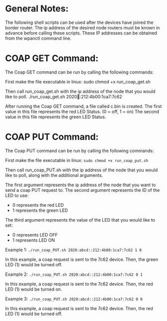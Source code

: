 General Notes:
=======================================
The following shell scripts can be used after the devices have joined the border router.
The ip address of the desired node routers must be known in advance before calling these scripts.
These IP addresses can be obtained from the wpanctl command line. 




COAP GET Command:
=======================================
The Coap GET command can be run by calling the following commands:

First make the file executable in linux:
sudo chmod +x run_coap_get.sh

Then call run_coap_get.sh with the ip address of the node that you would like to poll.
./run_coap_get.sh 2020:abcd::212:4b00:1ca7:7c62


After running the Coap GET command, a file called c.bin is created.
The first value in this file represents the red LED Status.  (0 = off, 1 = on)
The second value in this file represents the green LED Status.





COAP PUT Command:
=======================================
The Coap PUT command can be run by calling the following commands:

First make the file executable in linux:
```sudo chmod +x run_coap_put.sh```

Then call run_coap_PUT.sh with the ip address of the node that you would like to poll, 
along with the additional arguments.

The first argument represents the ip address of the node that you want to send a coap PUT request to.
The second argument represents the ID of the LED to use:
- 0 represents the red LED
- 1 represents the green LED

The third argument represents the value of the LED that you would like to set:
- 0 represents LED OFF
- 1 represents LED ON

Example 1:
```./run_coap_PUT.sh 2020:abcd::212:4b00:1ca7:7c62 1 0 ```

In this example, a coap request is sent to the 7c62 device.
Then, the green LED (1) would be turned off. 



Example 2:
```./run_coap_PUT.sh 2020:abcd::212:4b00:1ca7:7c62 0 1```

In this example, a coap request is sent to the 7c62 device.
Then, the red LED (1) would be turned on. 

Example 3:
```./run_coap_PUT.sh 2020:abcd::212:4b00:1ca7:7c62 0 0```

In this example, a coap request is sent to the 7c62 device.
Then, the red LED (1) would be turned off.
